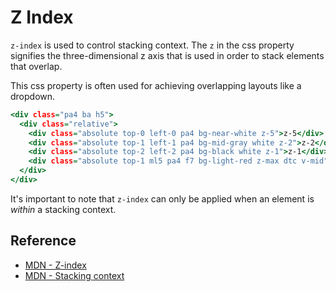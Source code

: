 # Z Index

`z-index` is used to control stacking context.
The `z` in the css property signifies the three-dimensional z axis that is used in order to stack elements that overlap.

This css property is often used for achieving overlapping layouts like a dropdown.

```.html
<div class="pa4 ba h5">
  <div class="relative">
    <div class="absolute top-0 left-0 pa4 bg-near-white z-5">z-5</div>
    <div class="absolute top-1 left-1 pa4 bg-mid-gray white z-2">z-2</div>
    <div class="absolute top-2 left-2 pa4 bg-black white z-1">z-1</div>
    <div class="absolute top-1 ml5 pa4 f7 bg-light-red z-max dtc v-mid">z-max</div>
  </div>
</div>
```

It's important to note that `z-index` can only be applied when an element is _within_ a stacking context.

## Reference

- [MDN - Z-index](https://developer.mozilla.org/en-US/docs/Web/CSS/z-index)
- [MDN - Stacking context](https://developer.mozilla.org/en-US/docs/Web/CSS/CSS_Positioning/Understanding_z_index/The_stacking_context)

